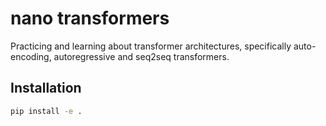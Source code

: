 # nano transformers

Practicing and learning about transformer architectures, specifically auto-encoding, autoregressive and seq2seq transformers.

## Installation

```bash
pip install -e .
```